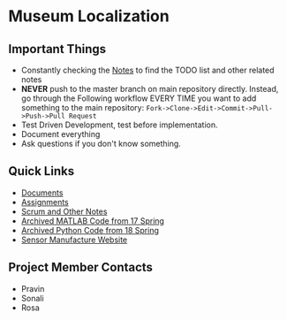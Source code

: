 # Museum Localization

## Important Things
* Constantly checking the [Notes](./Notes) to find the TODO list and other related notes
* **NEVER** push to the master branch on main repository directly. Instead, go through the Following workflow EVERY TIME you want to add something to the main repository: `Fork->Clone->Edit->Commit->Pull->Push->Pull Request`
* Test Driven Development, test before implementation.
* Document everything
* Ask questions if you don't know something.

## Quick Links
* [Documents](./Documentation)
* [Assignments](./Assignments)
* [Scrum and Other Notes](./Notes)
* [Archived MATLAB Code from 17 Spring](https://github.com/praenubilus/3D-Localization)
* [Archived Python Code from 18 Spring](https://github.com/shandysulen/3D-Audio-For-Museum-Exhibits)
* [Sensor Manufacture Website](https://marvelmind.com)
## Project Member Contacts
* Pravin
* Sonali
* Rosa
